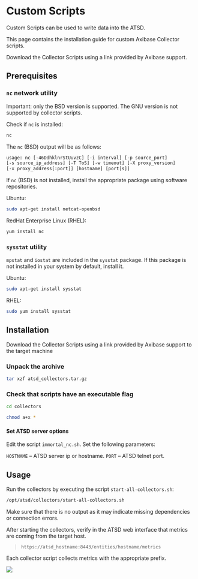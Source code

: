 # Custom Scripts

Custom Scripts can be used to write data into the ATSD.

This page contains the installation guide for custom Axibase Collector scripts.

Download the Collector Scripts using a link provided by Axibase support.

## Prerequisites

### `nc` network utility

Important: only the BSD version is supported. The GNU version is not supported by collector scripts.

Check if `nc` is installed:

```sh
nc
```

The `nc` (BSD) output will be as follows:

```txt
usage: nc [-46DdhklnrStUuvzC] [-i interval] [-p source_port]
[-s source_ip_address] [-T ToS] [-w timeout] [-X proxy_version]
[-x proxy_address[:port]] [hostname] [port[s]]
```

If `nc` (BSD) is not installed, install the appropriate package using software repositories.

Ubuntu:

```sh
sudo apt-get install netcat-openbsd
```

RedHat Enterprise Linux (RHEL):

```sh
yum install nc
```

### `sysstat` utility

`mpstat` and `iostat` are included in the `sysstat` package. If this package is not installed in your system by default, install it.

Ubuntu:

```sh
sudo apt-get install sysstat
```

RHEL:

```sh
sudo yum install sysstat
```

## Installation

Download the Collector Scripts using a link provided by Axibase support to the target machine

### Unpack the archive

```sh
tar xzf atsd_collectors.tar.gz
```

### Check that scripts have an executable flag

```sh
cd collectors
```

```sh
chmod a+x *
```

#### Set ATSD server options

Edit the script `immortal_nc.sh`. Set the following parameters:

`HOSTNAME` – ATSD server ip or hostname.
`PORT` – ATSD telnet port.

## Usage

Run the collectors by executing the script `start-all-collectors.sh`:

```sh
/opt/atsd/collectors/start-all-collectors.sh
```

Make sure that there is no output as it may indicate missing dependencies or connection errors.

After starting the collectors, verify in the ATSD web interface that metrics are coming from the target host.

> `https://atsd_hostname:8443/entities/hostname/metrics`

Each collector script collects metrics with the appropriate prefix.

![](./resources/collector-script-check_new.png)
